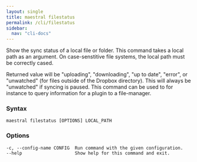 ```yaml
---
layout: single
title: maestral filestatus
permalink: /cli/filestatus
sidebar:
  nav: "cli-docs"
---
```


Show the sync status of a local file or folder. This command takes a local path as an
argument. On case-senstitive file systems, the local path must be correctly cased.

Returned value will be "uploading", "downloading", "up to date", "error", or "unwatched"
(for files outside of the Dropbox directory). This will always be "unwatched" if syncing
is paused. This command can be used to for instance to query information for a plugin to
a file-manager.

### Syntax

```
maestral filestatus [OPTIONS] LOCAL_PATH
```

### Options

```
-c, --config-name CONFIG  Run command with the given configuration.
--help                    Show help for this command and exit.
```
